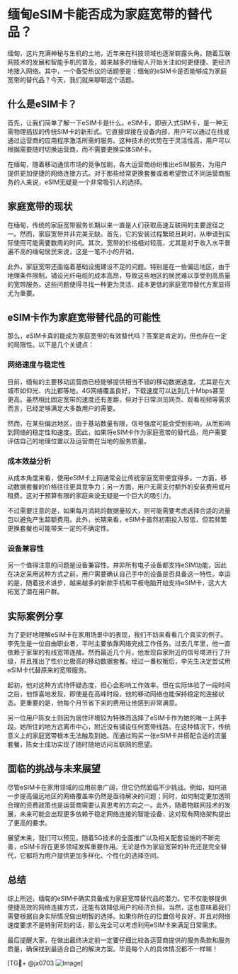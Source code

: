 # 缅甸eSIM卡能否成为家庭宽带的替代品？

缅甸，这片充满神秘与生机的土地，近年来在科技领域也逐渐崭露头角。随着互联网技术的发展和智能手机的普及，越来越多的缅甸人开始关注如何更便捷、更经济地接入网络。其中，一个备受热议的话题便是：缅甸的eSIM卡是否能够成为家庭宽带的替代品？今天，我们就来聊聊这个话题。

## 什么是eSIM卡？

首先，让我们简单了解一下eSIM卡是什么。eSIM卡，即嵌入式SIM卡，是一种无需物理插拔的传统SIM卡的新形式。它直接焊接在设备内部，用户可以通过在线或通过运营商的应用程序激活所需的服务。这种技术的优势在于灵活性高，用户可以根据需要随时切换运营商，而不需要更换实体SIM卡。

在缅甸，随着移动通信市场的竞争加剧，各大运营商纷纷推出eSIM服务，为用户提供更加便捷的网络连接方式。对于那些经常更换套餐或者希望尝试不同运营商服务的人来说，eSIM无疑是一个非常吸引人的选择。

## 家庭宽带的现状

在缅甸，传统的家庭宽带服务长期以来一直是人们获取高速互联网的主要途径之一。然而，家庭宽带并非完美无缺。首先，它的安装过程繁琐且耗时，从申请到实际使用可能需要数周的时间。其次，宽带的价格相对较高，尤其是对于收入水平普遍不高的缅甸居民来说，这是一笔不小的开销。

此外，家庭宽带还面临着基础设施建设不足的问题。特别是在一些偏远地区，由于地理条件限制，铺设光纤电缆的成本高昂，导致这些地区的居民难以享受到高质量的宽带服务。这些问题使得寻找一种更为灵活、成本更低的家庭宽带替代方案显得尤为重要。

## eSIM卡作为家庭宽带替代品的可能性

那么，eSIM卡真的能成为家庭宽带的有效替代吗？答案是肯定的，但也存在一定的局限性。以下是几个关键点：

### 网络速度与稳定性

目前，缅甸的主要移动运营商已经能够提供相当不错的移动数据速度。尤其是在大城市如仰光、内比都等地，4G网络覆盖良好，下载速度可以达到几十Mbps甚至更高。虽然相比固定宽带的速度还有差距，但对于日常浏览网页、观看视频等需求而言，已经足够满足大多数用户的需要。

然而，在某些偏远地区，由于基站数量有限，信号强度可能会受到影响，从而影响到网络的稳定性和速度。因此，如果将eSIM卡作为家庭宽带的替代品，用户需要评估自己的地理位置以及运营商在当地的服务质量。

### 成本效益分析

从成本角度来看，使用eSIM卡上网通常会比传统家庭宽带便宜得多。一方面，移动数据套餐的价格往往更具竞争力；另一方面，用户无需支付额外的安装费用或月租费。这对于预算有限的家庭来说无疑是一个巨大的吸引力。

不过需要注意的是，如果每月消耗的数据量较大，则可能需要考虑选择合适的流量包以避免产生超额费用。此外，长期来看，eSIM卡虽然初期投入较低，但若频繁更换套餐也可能带来一定的不确定性。

### 设备兼容性

另一个值得注意的问题是设备兼容性。并非所有电子设备都支持eSIM功能，因此在决定采用这种方式之前，用户需要确认自己手中的设备是否具备这一特性。幸运的是，随着技术进步，越来越多的新款手机和平板电脑开始支持eSIM卡，这大大拓宽了潜在用户群。

## 实际案例分享

为了更好地理解eSIM卡在家用场景中的表现，我们不妨来看看几个真实的例子。李先生是一位自由职业者，平时主要依靠网络完成工作任务。过去几年里，他一直依赖于家里的有线宽带连接。然而最近几个月，他发现自家附近的信号塔进行了升级，并且推出了性价比极高的移动数据套餐。经过一番权衡后，李先生决定尝试用eSIM卡代替原来的宽带服务。

起初，他对这种方式持怀疑态度，担心会影响工作效率。但在实际体验了一段时间之后，他惊喜地发现，即使是在高峰时段，他的移动网络也能保持稳定的连接状态。更重要的是，他每个月节省下来的费用让他感到非常满意。

另一位用户陈女士则因为居住环境较为特殊而选择了eSIM卡作为她的唯一上网手段。她所住的地方远离市中心，附近没有铺设任何宽带线路。在这种情况下，传统意义上的家庭宽带根本无法触及到她。而通过购买一张eSIM卡并搭配合适的流量套餐，陈女士成功实现了随时随地访问互联网的愿望。

## 面临的挑战与未来展望

尽管eSIM卡在家用领域的应用前景广阔，但它仍然面临不少挑战。例如，如何进一步提高偏远地区的网络覆盖率仍然是亟待解决的问题；同时，如何制定更加透明合理的资费政策也是运营商需要认真思考的方向之一。此外，随着物联网技术的发展，未来可能会出现更多依赖于稳定网络连接的智能设备，这对现有网络架构提出了更高的要求。

展望未来，我们可以预见，随着5G技术的全面推广以及相关配套设施的不断完善，eSIM卡将在更多领域发挥重要作用。无论是作为家庭宽带的补充还是完全替代，它都将为用户提供更加多样化、个性化的选择空间。

## 总结

综上所述，缅甸的eSIM卡确实具备成为家庭宽带替代品的潜力。它不仅能够提供便捷高效的网络连接方式，还能有效降低用户的经济负担。当然，这也意味着我们需要根据自身实际情况做出明智的选择。如果你所在的位置信号良好，并且对网络速度要求不是特别苛刻的话，那么完全可以考虑利用eSIM卡来满足日常需求。

最后提醒大家，在做出最终决定前一定要仔细比较各运营商提供的服务条款和服务质量，确保找到最适合自己的解决方案。毕竟每个人的具体情况都不一样嘛！

[TG💪+ @jx0703 ![Image](https://github.com/user-attachments/assets/dbca1d08-cadb-493c-b0ec-ad6f7a83f270)]